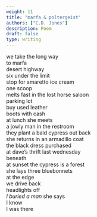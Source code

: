 ```yaml
---
weight: 11
title: "marfa & poltergeist"
authors: ["C.D. Jones"]
description: Poem 
draft: false
type: writing
---
```


we take the long way  
to marfa  
desert highway  
six under the limit  
stop for amaretto ice cream  
one scoop  
melts fast in the lost horse saloon  
parking lot  
buy used leather  
boots with cash  
at lunch she meets  
a jowly man in the restroom  
they plant a bald cypress out back  
she returns in an armadillo coat  
the black dress purchased  
at dave’s thrift last wednesday   
beneath  
at sunset the cypress is a forest  
she lays three bluebonnets  
at the edge  
we drive back  
headlights off  
*I buried a man* she says  
I know  
I was there